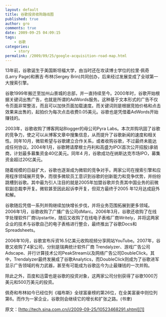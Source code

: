 ```yaml
---
layout: default
title: 谷歌投资收购路线图
published: true
author: gro
comments: true
date: 2009-09-25 04:09:15
tags:
    - 谷歌
categories:
    - story
permalink: /2009/09/25/google-acquisition-road-map.html
---
```

13年前，谷歌诞生于美国斯坦福大学，由当时还在攻读博士学位的拉里·佩奇(Larry Page)和赛吉·布林(Sergey Brin)共同创办，后来经过发展变成了全球第一大搜索引擎。 

谷歌1999年搬迁至加州山景城的总部，并一直持续至今。2000年时，谷歌开始根据关键词出售广告，也就是所谓的AdWords服务。这种基于文本形式的广告不仅令页面非常整洁，而且可以加快页面加载速度。而关键词则是根据竞拍价格和点击效果来出售的，起拍价为每次点击收费0.05美元。谷歌也是凭借着AdWords开始赚钱的。 

2003年，谷歌收购了博客网站Blogger的母公司Pyra Labs。本次并购巩固了谷歌的竞争力，使之可以从博客文章中搜集信息，从而提升了谷歌新闻的速度和相关性。同年10月，微软希望与谷歌建立合作关系，或者收购谷歌，不过最终未能达成任何协议。2004年1月，谷歌聘请摩根士丹利和高盛为IPO(首次公开招股)承销商，计划最多募集资金40亿美元。同年4 月，谷歌成功在纳斯达克市场IPO，募集资金超过20亿美元。 

随着规模的日益扩大，谷歌也逐渐成为微软的竞争对手。两家公司在搜索引擎和应用程序领域展开竞争，而很多微软员工意识到谷歌的创新能力和竞争优势，并纷纷跳槽到谷歌。其中最为引人注目的就是2005年加盟谷歌并负责其中国业务的前微软副总裁李开复。微软甚至因此起诉李开复，但双方最终于2005 年12月达成庭外和解。 

谷歌随后凭借一系列并购继续加快增长步伐，并将业务范围拓展到更多领域。2006年1月，谷歌收购了广播广告公司dMarc。2006年3月，谷歌还收购了在线字处理软件厂商Upstartle，随后又收购了在线电子表格厂商Writely，并将这两家企业的技术与谷歌自己的电子表格进行整合，最终推出了谷歌Docs和Spreadsheets。 

2006年10月，谷歌宣布斥资16.5亿美元收购视频分享网站YouTube。2007年，谷歌又收购了4家公司，分别是瑞典统计软件厂商 Trendalyzer、游戏广告公司Adscape、并行计算技术公司PeakStream以及网络广告公司DoubleClick。其中，Trendalyzer最终发展成了谷歌Analytics，而DoubleClick则成为了谷歌进军显示广告领域的有力武器，甚至有可能成为谷歌迄今为止最赚钱的一次并购。 

除此之外，百度和迅雷也是谷歌的投资对象，这两家公司分别获得了谷歌1000万美元和500万美元的投资。 

佩奇和布林如今已经位列《福布斯》全球富豪榜的第26位，在全美富豪中则位列第6。而作为一家企业，谷歌则会继续它的增长和扩张之路。(书聿)

原文：[http://tech.sina.com.cn/i/2009-09-25/10523468291.shtml][1]



 [1]: http://tech.sina.com.cn/i/2009-09-25/10523468291.shtml "http://tech.sina.com.cn/i/2009-09-25/10523468291.shtml"